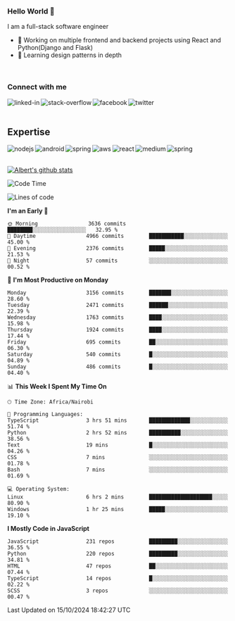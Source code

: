 

### Hello World 👋
I am a full-stack software engineer
- 🔭 Working on multiple frontend and backend projects using React and Python(Django and Flask)
- 🌱 Learning design patterns in depth

<br>

### Connect with me

[<img align="left" alt="linked-in" src="https://img.shields.io/badge/linkedin-%230077B5.svg?&style=for-the-badge&logo=linkedin&logoColor=white" />](https://www.linkedin.com/in/albert-byrone/)

<!-- [<img align="left" alt="medium" src="https://img.shields.io/badge/medium-%2312100E.svg?&style=for-the-badge&logo=medium&logoColor=white" />](https://56faisal.medium.com/) -->

[<img align="left" alt="stack-overflow" src="https://img.shields.io/badge/stack%20overflow-FE7A16?logo=stack-overflow&logoColor=white&style=for-the-badge" />](https://stackoverflow.com/users/11916317/albert-byrone)

[<img align="left" alt="facebook" src="https://img.shields.io/badge/facebook-%231877F2.svg?&style=for-the-badge&logo=facebook&logoColor=white" />](https://web.facebook.com/albert.byrone.1/)

[<img align="left" alt="twitter" src="https://img.shields.io/badge/twitter-%231DA1F2.svg?&style=for-the-badge&logo=twitter&logoColor=white" />](https://twitter.com/byrone_albert)

<br>

<br>

## Expertise
<img align="left" alt="nodejs" src="https://img.shields.io/badge/python%20-%2343853D.svg?&style=for-the-badge&logo=node.js&logoColor=white" />
<img align="left" alt="android" src="https://img.shields.io/badge/Flask-3DDC84?logo=android&logoColor=white&style=for-the-badge" />
<img align="left" alt="spring" src="https://img.shields.io/badge/drf%20-%236DB33F.svg?&style=for-the-badge&logo=spring&logoColor=white" />
<img align="left" alt="aws" src="https://img.shields.io/badge/django%20AWS-%23232F3E?logo=amazon-aws&logoColor=white&style=for-the-badge" />
<img align="left" alt="react" src="https://img.shields.io/badge/react%20-%2320232a.svg?&style=for-the-badge&logo=react&logoColor=%2361DAFB" />
<img align="left" alt="medium" src="https://img.shields.io/badge/Angular-%23316192.svg?&style=for-the-badge&logo=postgresql&logoColor=white" />
<img align="left" alt="spring" src="https://img.shields.io/badge/Javascript%20-%236DB33F.svg?&style=for-the-badge&logo=spring&logoColor=white" />
<br>
<br>


[![Albert's github stats](https://github-readme-stats.vercel.app/api?username=Albert-Byrone&count_private=true&show_icons=true&theme=radical&hide_rank=false)](https://github.com/anuraghazra/github-readme-stats)

<!-- [![Top Langs](https://github-readme-stats.vercel.app/api/top-langs/?username=Albert-Byrone&layout=compact)](https://github.com/anuraghazra/github-readme-stats) -->

<!--
**Albert-Byrone/Albert-Byrone** is a ✨ _special_ ✨ repository because its `README.md` (this file) appears on your GitHub profile.

Here are some ideas to get you started:

- 🔭 I’m currently working on ...
- 🌱 I’m currently learning ...
- 👯 I’m looking to collaborate on ...
- 🤔 I’m looking for help with ...
- 💬 Ask me about ...
- 📫 How to reach me: ...
- 😄 Pronouns: ...
- ⚡ Fun fact: ...
-->


<!--START_SECTION:waka-->
![Code Time](http://img.shields.io/badge/Code%20Time-1%2C438%20hrs%2010%20mins-blue)

![Lines of code](https://img.shields.io/badge/From%20Hello%20World%20I%27ve%20Written-67.1%20million%20lines%20of%20code-blue)

**I'm an Early 🐤** 

```text
🌞 Morning                3636 commits        ████████░░░░░░░░░░░░░░░░░   32.95 % 
🌆 Daytime                4966 commits        ███████████░░░░░░░░░░░░░░   45.00 % 
🌃 Evening                2376 commits        █████░░░░░░░░░░░░░░░░░░░░   21.53 % 
🌙 Night                  57 commits          ░░░░░░░░░░░░░░░░░░░░░░░░░   00.52 % 
```
📅 **I'm Most Productive on Monday** 

```text
Monday                   3156 commits        ███████░░░░░░░░░░░░░░░░░░   28.60 % 
Tuesday                  2471 commits        ██████░░░░░░░░░░░░░░░░░░░   22.39 % 
Wednesday                1763 commits        ████░░░░░░░░░░░░░░░░░░░░░   15.98 % 
Thursday                 1924 commits        ████░░░░░░░░░░░░░░░░░░░░░   17.44 % 
Friday                   695 commits         ██░░░░░░░░░░░░░░░░░░░░░░░   06.30 % 
Saturday                 540 commits         █░░░░░░░░░░░░░░░░░░░░░░░░   04.89 % 
Sunday                   486 commits         █░░░░░░░░░░░░░░░░░░░░░░░░   04.40 % 
```


📊 **This Week I Spent My Time On** 

```text
🕑︎ Time Zone: Africa/Nairobi

💬 Programming Languages: 
TypeScript               3 hrs 51 mins       █████████████░░░░░░░░░░░░   51.74 % 
Python                   2 hrs 52 mins       ██████████░░░░░░░░░░░░░░░   38.56 % 
Text                     19 mins             █░░░░░░░░░░░░░░░░░░░░░░░░   04.26 % 
CSS                      7 mins              ░░░░░░░░░░░░░░░░░░░░░░░░░   01.78 % 
Bash                     7 mins              ░░░░░░░░░░░░░░░░░░░░░░░░░   01.69 % 

💻 Operating System: 
Linux                    6 hrs 2 mins        ████████████████████░░░░░   80.90 % 
Windows                  1 hr 25 mins        █████░░░░░░░░░░░░░░░░░░░░   19.10 % 
```

**I Mostly Code in JavaScript** 

```text
JavaScript               231 repos           █████████░░░░░░░░░░░░░░░░   36.55 % 
Python                   220 repos           █████████░░░░░░░░░░░░░░░░   34.81 % 
HTML                     47 repos            ██░░░░░░░░░░░░░░░░░░░░░░░   07.44 % 
TypeScript               14 repos            █░░░░░░░░░░░░░░░░░░░░░░░░   02.22 % 
SCSS                     3 repos             ░░░░░░░░░░░░░░░░░░░░░░░░░   00.47 % 
```




 Last Updated on 15/10/2024 18:42:27 UTC
<!--END_SECTION:waka-->
